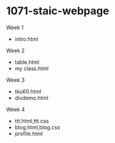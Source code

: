 # 1071-staic-webpage

Week 1
* intro.html

Week 2
* table.html
* my class.html

Week 3
* tku60.html
* divdemo.html

Week 4
* ttt.html,ttt.css
* blog.html,blog.css
* profile.html